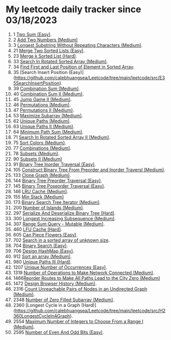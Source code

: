 # My leetcode daily tracker since 03/18/2023
1. 1 [Two Sum (Easy)](https://github.com/calebhuangsea/Leetcode/tree/main/leetcode/src/E1TwoSum).
2. 2 [Add Two Numbers (Medium)](https://github.com/calebhuangsea/Leetcode/tree/main/leetcode/src/M2AddTwoNumbers)
3. 3 [Longest Substring Without Repeating Characters (Medium)](https://github.com/calebhuangsea/Leetcode/tree/main/leetcode/src/M33SearchInRotatedSortedArray).
4. 21 [Merge Two Sorted Lists (Easy)](https://github.com/calebhuangsea/Leetcode/tree/main/leetcode/src/E21MergeTwoSortedLists).
5. 23 [Merge k Sorted List (Hard)](https://github.com/calebhuangsea/Leetcode/tree/main/leetcode/src/H23MergeKSortedLists).
6. 33 [Search In Rotated Sorted Array (Medium)](https://github.com/calebhuangsea/Leetcode/tree/main/leetcode/src/M33SearchInRotatedSortedArray).
7. 34 [Find First and Last Position of Element in Sorted Array](https://github.com/calebhuangsea/Leetcode/tree/main/leetcode/src/M34FindFirstAndLastPostionOfElementInSortedArray).
8. 35 [Search Insert Position (Easy)] (https://github.com/calebhuangsea/Leetcode/tree/main/leetcode/src/E35SearchInsertPosition).
9. 39 [Combination Sum (Medium)](https://github.com/calebhuangsea/Leetcode/tree/main/leetcode/src/M39CombinationSum).
10. 40 [Combination Sum II (Medium)](https://github.com/calebhuangsea/Leetcode/tree/main/leetcode/src/M40CombinationSumII).
11. 45 [Jump Game II (Medium)](https://github.com/calebhuangsea/Leetcode/tree/main/leetcode/src/M45JumpGameII).
12. 46 [Permutations (Medium)](https://github.com/calebhuangsea/Leetcode/tree/main/leetcode/src/M46Permutations).
13. 47 [Permutations II (Medium)](https://github.com/calebhuangsea/Leetcode/tree/main/leetcode/src/M47PermutationsII).
14. 53 [Maximize Subarray (Medium)](https://github.com/calebhuangsea/Leetcode/tree/main/leetcode/src/M53MaximumSubarray).
15. 62 [Unique Paths (Medium)](https://github.com/calebhuangsea/Leetcode/tree/main/leetcode/src/M62UniquePaths).
16. 63 [Unique Paths II (Medium)](https://github.com/calebhuangsea/Leetcode/tree/main/leetcode/src/M63UniquePathsII).
17. 64 [Minimum Path Sum (Medium)](https://github.com/calebhuangsea/Leetcode/tree/main/leetcode/src/M64MinimumPathSum).
18. 71 [Search In Rotated Sorted Array II (Medium)](https://github.com/calebhuangsea/Leetcode/tree/main/leetcode/src/M71SearchInRotatedSortedArrayII).
19. 75 [Sort Colors (Medium)](https://github.com/calebhuangsea/Leetcode/tree/main/leetcode/src/M75SortColors).
20. 77 [Combinations (Medium)](https://github.com/calebhuangsea/Leetcode/tree/main/leetcode/src/M77Combinations).
21. 78 [Subsets (Medium)](https://github.com/calebhuangsea/Leetcode/tree/main/leetcode/src/M78Subsets).
22. 90 [Subsets II (Medium)](https://github.com/calebhuangsea/Leetcode/tree/main/leetcode/src/M90SubsetsII)
23. 91 [Binary Tree Inorder Traversal (Easy)](https://github.com/calebhuangsea/Leetcode/tree/main/leetcode/src/E91BinaryTreeInorderTraversal).
24. 105 [Construct Binary Tree From Preorder and Inorder Traversl (Medium)](https://github.com/calebhuangsea/Leetcode/tree/main/leetcode/src/M105ConstructBinaryTreeFromPreorderAndInorderTraversal).
25. 133 [Clone Graph (Medium)](https://github.com/calebhuangsea/Leetcode/tree/main/leetcode/src/M133CloneGraph).
26. 144 [Binary Tree Preorder Traversal (Easy)](https://github.com/calebhuangsea/Leetcode/tree/main/leetcode/src/E144BinaryTreePreorderTraversal).
27. 145 [Binary Tree Poseorder Traversal (Easy)](https://github.com/calebhuangsea/Leetcode/tree/main/leetcode/src/E145BinaryTreePostorderTraversal).
28. 146 [LRU Cache (Medium)](https://github.com/calebhuangsea/Leetcode/tree/main/leetcode/src/MLRUCache).
29. 155 [Min Stack (Medium)](https://github.com/calebhuangsea/Leetcode/tree/main/leetcode/src/M155MinStack)
30. 173 [Binary Search Tree Iterator (Medium)](https://github.com/calebhuangsea/Leetcode/tree/main/leetcode/src/M173BinarySearchTreeIterator).
31. 200 [Number of Islands (Medium)](https://github.com/calebhuangsea/Leetcode/tree/main/leetcode/src/M200NumberOfIslands).
32. 297 [Serialize And Deserialize Binary Tree (Hard)](https://github.com/calebhuangsea/Leetcode/tree/main/leetcode/src/H297SerializeAndDeserializeBinaryTree).
33. 300 [Longest Increasing Subsequence (Medium)](https://github.com/calebhuangsea/Leetcode/tree/main/leetcode/src/M300LongestIncreasingSubsequence).
34. 307 [Range Sum Query - Mutable (Medium)](https://github.com/calebhuangsea/Leetcode/tree/main/leetcode/src/M307RangeSumQueryMutable).
35. 460 [LFU Cache (Hard)](https://github.com/calebhuangsea/Leetcode/tree/main/leetcode/src/H460LFUCache).
36. 605 [Can Piece Flowers (Easy)](https://github.com/calebhuangsea/Leetcode/tree/main/leetcode/src/E605CanPieceFlowers).
37. 702 [Search in a sorted array of unknown size](https://github.com/calebhuangsea/Leetcode/tree/main/leetcode/src/M702SearchInASortedArrayOfUnknownSize).
38. 704 [Binary Search (Easy)](https://github.com/calebhuangsea/Leetcode/tree/main/leetcode/src/E704BinarySearch).
39. 706 [Design HashMap (Easy)](https://github.com/calebhuangsea/Leetcode/tree/main/leetcode/src/E706DesignHashMap).
40. 912 [Sort an array (Medium)](https://github.com/calebhuangsea/Leetcode/tree/main/leetcode/src/M912SortAnArray).
41. 980 [Unique Paths III (Hard)](https://github.com/calebhuangsea/Leetcode/tree/main/leetcode/src/H980UniquePathsIII).
42. 1207 [Unique Number of Occurrences (Easy)](https://github.com/calebhuangsea/Leetcode/tree/main/leetcode/src/E1207UniqueNumberOfOccurrences).
43. 1319 [Number of Operations to Make Network Connected (Medium)](https://github.com/calebhuangsea/Leetcode/tree/main/leetcode/src/M1319NumberOfOperationsToMakeNetworkConnected).
44. 1466[Reorder Routes to Make All Paths Lead to the City Zero (Medium)](https://github.com/calebhuangsea/Leetcode/tree/main/leetcode/src/M1466ReorderRoutesToMakeAllPathsLeadToTheCityZero)
45. 1472 [Design Browser History (Medium)](https://github.com/calebhuangsea/Leetcode/tree/main/leetcode/src/M1472DesignBrowserHistory).
46. 2316 [Count Unreachable Pairs of Nodes in an Undirected Graph (Medium)](https://github.com/calebhuangsea/Leetcode/tree/main/leetcode/src/M1472DesignBrowserHistory).
47. 2348 [Number of Zero Filled Subarray (Medium)](https://github.com/calebhuangsea/Leetcode/tree/main/leetcode/src/M2316CountUnreachablePairsOfNodesInAnUndirectedGraph).
48. 2360 [Longest Cycle in a Graph (Hard)] (https://github.com/calebhuangsea/Leetcode/tree/main/leetcode/src/H2360LongestCycleInAGraph).
49. 2554 [Maximum Number of Integers to Choose From a Range I (Medium)](https://github.com/calebhuangsea/Leetcode/tree/main/leetcode/src/M2554MaximumNumberOfIntegersToChooseFromARangeI).
50. 2595 [Number of Even And Odd Bits (Easy)](https://github.com/calebhuangsea/Leetcode/tree/main/leetcode/src/E2595NumberOfEvenAndOddBits).